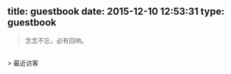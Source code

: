 title: guestbook
date: 2015-12-10 12:53:31
type: guestbook
---
<blockquote class="blockquote-center">念念不忘，必有回响。</blockquote>
<br/>
> 最近访客

<div class="ds-recent-visitors" data-num-items="28" data-avatar-size="42" id="ds-recent-visitors"></div>
